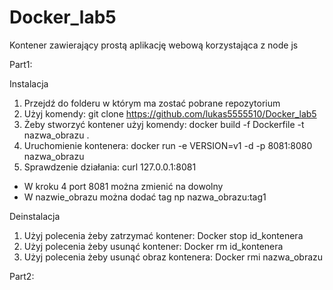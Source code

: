 # Docker_lab5
Kontener zawierający prostą aplikację webową korzystająca z node js

Part1:

Instalacja
1. Przejdź do folderu w którym ma zostać pobrane repozytorium
2. Użyj komendy: git clone https://github.com/lukas5555510/Docker_lab5
3. Żeby stworzyć kontener użyj komendy: docker build -f Dockerfile -t nazwa_obrazu .
4. Uruchomienie kontenera: docker run -e VERSION=v1 -d -p 8081:8080 nazwa_obrazu
5. Sprawdzenie działania: curl 127.0.0.1:8081

* W kroku 4 port 8081 można zmienić na dowolny
* W nazwie_obrazu można dodać tag np nazwa_obrazu:tag1

Deinstalacja
1. Użyj polecenia żeby zatrzymać kontener: Docker stop id_kontenera
2. Użyj polecenia żeby usunąć kontener: Docker rm id_kontenera
3. Użyj polecenia żeby usunąć obraz kontenera: Docker rmi nazwa_obrazu

Part2:


